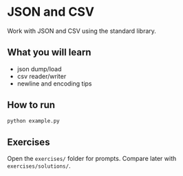 # JSON and CSV

Work with JSON and CSV using the standard library.

## What you will learn
- json dump/load
- csv reader/writer
- newline and encoding tips

## How to run
```bash
python example.py
```

## Exercises
Open the `exercises/` folder for prompts. Compare later with `exercises/solutions/`.
